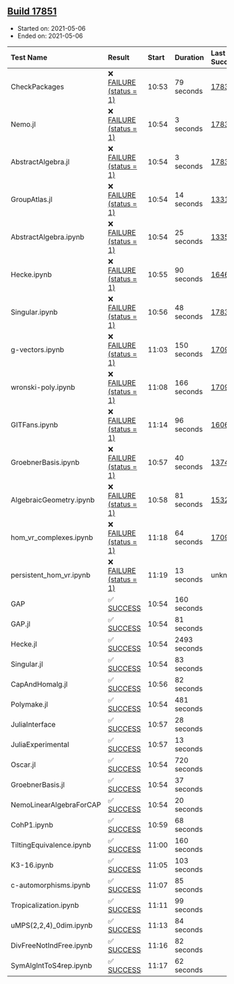## [Build 17851](https://oscarci.mathematik.uni-kl.de/job/oscar/17851/)

* Started on: 2021-05-06
* Ended on: 2021-05-06

| Test Name    | Result | Start | Duration | Last Success | First Failure |
|:-------------|:-------|:------|:---------|:-------------|:--------------|
| CheckPackages | ❌ [FAILURE (status = 1)](https://oscarci.mathematik.uni-kl.de/job/oscar/17851/artifact/logs/build-17851/CheckPackages.log) | 10:53 | 79 seconds | [17832](https://oscarci.mathematik.uni-kl.de/job/oscar/17832/) | [17833](https://oscarci.mathematik.uni-kl.de/job/oscar/17833/) |
| Nemo.jl | ❌ [FAILURE (status = 1)](https://oscarci.mathematik.uni-kl.de/job/oscar/17851/artifact/logs/build-17851/Nemo.jl.log) | 10:54 | 3 seconds | [17835](https://oscarci.mathematik.uni-kl.de/job/oscar/17835/) | [17836](https://oscarci.mathematik.uni-kl.de/job/oscar/17836/) |
| AbstractAlgebra.jl | ❌ [FAILURE (status = 1)](https://oscarci.mathematik.uni-kl.de/job/oscar/17851/artifact/logs/build-17851/AbstractAlgebra.jl.log) | 10:54 | 3 seconds | [17831](https://oscarci.mathematik.uni-kl.de/job/oscar/17831/) | [17832](https://oscarci.mathematik.uni-kl.de/job/oscar/17832/) |
| GroupAtlas.jl | ❌ [FAILURE (status = 1)](https://oscarci.mathematik.uni-kl.de/job/oscar/17851/artifact/logs/build-17851/GroupAtlas.jl.log) | 10:54 | 14 seconds | [13311](https://oscarci.mathematik.uni-kl.de/job/oscar/13311/) | [13312](https://oscarci.mathematik.uni-kl.de/job/oscar/13312/) |
| AbstractAlgebra.ipynb | ❌ [FAILURE (status = 1)](https://oscarci.mathematik.uni-kl.de/job/oscar/17851/artifact/logs/build-17851/AbstractAlgebra.ipynb.log) | 10:54 | 25 seconds | [13355](https://oscarci.mathematik.uni-kl.de/job/oscar/13355/) | [13356](https://oscarci.mathematik.uni-kl.de/job/oscar/13356/) |
| Hecke.ipynb | ❌ [FAILURE (status = 1)](https://oscarci.mathematik.uni-kl.de/job/oscar/17851/artifact/logs/build-17851/Hecke.ipynb.log) | 10:55 | 90 seconds | [16463](https://oscarci.mathematik.uni-kl.de/job/oscar/16463/) | [16464](https://oscarci.mathematik.uni-kl.de/job/oscar/16464/) |
| Singular.ipynb | ❌ [FAILURE (status = 1)](https://oscarci.mathematik.uni-kl.de/job/oscar/17851/artifact/logs/build-17851/Singular.ipynb.log) | 10:56 | 48 seconds | [17835](https://oscarci.mathematik.uni-kl.de/job/oscar/17835/) | [17836](https://oscarci.mathematik.uni-kl.de/job/oscar/17836/) |
| g-vectors.ipynb | ❌ [FAILURE (status = 1)](https://oscarci.mathematik.uni-kl.de/job/oscar/17851/artifact/logs/build-17851/g-vectors.ipynb.log) | 11:03 | 150 seconds | [17099](https://oscarci.mathematik.uni-kl.de/job/oscar/17099/) | [17100](https://oscarci.mathematik.uni-kl.de/job/oscar/17100/) |
| wronski-poly.ipynb | ❌ [FAILURE (status = 1)](https://oscarci.mathematik.uni-kl.de/job/oscar/17851/artifact/logs/build-17851/wronski-poly.ipynb.log) | 11:08 | 166 seconds | [17098](https://oscarci.mathematik.uni-kl.de/job/oscar/17098/) | [17099](https://oscarci.mathematik.uni-kl.de/job/oscar/17099/) |
| GITFans.ipynb | ❌ [FAILURE (status = 1)](https://oscarci.mathematik.uni-kl.de/job/oscar/17851/artifact/logs/build-17851/GITFans.ipynb.log) | 11:14 | 96 seconds | [16068](https://oscarci.mathematik.uni-kl.de/job/oscar/16068/) | [16069](https://oscarci.mathematik.uni-kl.de/job/oscar/16069/) |
| GroebnerBasis.ipynb | ❌ [FAILURE (status = 1)](https://oscarci.mathematik.uni-kl.de/job/oscar/17851/artifact/logs/build-17851/GroebnerBasis.ipynb.log) | 10:57 | 40 seconds | [13748](https://oscarci.mathematik.uni-kl.de/job/oscar/13748/) | [13749](https://oscarci.mathematik.uni-kl.de/job/oscar/13749/) |
| AlgebraicGeometry.ipynb | ❌ [FAILURE (status = 1)](https://oscarci.mathematik.uni-kl.de/job/oscar/17851/artifact/logs/build-17851/AlgebraicGeometry.ipynb.log) | 10:58 | 81 seconds | [15322](https://oscarci.mathematik.uni-kl.de/job/oscar/15322/) | [15323](https://oscarci.mathematik.uni-kl.de/job/oscar/15323/) |
| hom_vr_complexes.ipynb | ❌ [FAILURE (status = 1)](https://oscarci.mathematik.uni-kl.de/job/oscar/17851/artifact/logs/build-17851/hom_vr_complexes.ipynb.log) | 11:18 | 64 seconds | [17099](https://oscarci.mathematik.uni-kl.de/job/oscar/17099/) | [17100](https://oscarci.mathematik.uni-kl.de/job/oscar/17100/) |
| persistent_hom_vr.ipynb | ❌ [FAILURE (status = 1)](https://oscarci.mathematik.uni-kl.de/job/oscar/17851/artifact/logs/build-17851/persistent_hom_vr.ipynb.log) | 11:19 | 13 seconds | unknown | unknown |
| GAP | ✅ [SUCCESS](https://oscarci.mathematik.uni-kl.de/job/oscar/17851/artifact/logs/build-17851/GAP.log) | 10:54 | 160 seconds |  |  |
| GAP.jl | ✅ [SUCCESS](https://oscarci.mathematik.uni-kl.de/job/oscar/17851/artifact/logs/build-17851/GAP.jl.log) | 10:54 | 81 seconds |  |  |
| Hecke.jl | ✅ [SUCCESS](https://oscarci.mathematik.uni-kl.de/job/oscar/17851/artifact/logs/build-17851/Hecke.jl.log) | 10:54 | 2493 seconds |  |  |
| Singular.jl | ✅ [SUCCESS](https://oscarci.mathematik.uni-kl.de/job/oscar/17851/artifact/logs/build-17851/Singular.jl.log) | 10:54 | 83 seconds |  |  |
| CapAndHomalg.jl | ✅ [SUCCESS](https://oscarci.mathematik.uni-kl.de/job/oscar/17851/artifact/logs/build-17851/CapAndHomalg.jl.log) | 10:56 | 82 seconds |  |  |
| Polymake.jl | ✅ [SUCCESS](https://oscarci.mathematik.uni-kl.de/job/oscar/17851/artifact/logs/build-17851/Polymake.jl.log) | 10:54 | 481 seconds |  |  |
| JuliaInterface | ✅ [SUCCESS](https://oscarci.mathematik.uni-kl.de/job/oscar/17851/artifact/logs/build-17851/JuliaInterface.log) | 10:57 | 28 seconds |  |  |
| JuliaExperimental | ✅ [SUCCESS](https://oscarci.mathematik.uni-kl.de/job/oscar/17851/artifact/logs/build-17851/JuliaExperimental.log) | 10:57 | 13 seconds |  |  |
| Oscar.jl | ✅ [SUCCESS](https://oscarci.mathematik.uni-kl.de/job/oscar/17851/artifact/logs/build-17851/Oscar.jl.log) | 10:54 | 720 seconds |  |  |
| GroebnerBasis.jl | ✅ [SUCCESS](https://oscarci.mathematik.uni-kl.de/job/oscar/17851/artifact/logs/build-17851/GroebnerBasis.jl.log) | 10:54 | 37 seconds |  |  |
| NemoLinearAlgebraForCAP | ✅ [SUCCESS](https://oscarci.mathematik.uni-kl.de/job/oscar/17851/artifact/logs/build-17851/NemoLinearAlgebraForCAP.log) | 10:54 | 20 seconds |  |  |
| CohP1.ipynb | ✅ [SUCCESS](https://oscarci.mathematik.uni-kl.de/job/oscar/17851/artifact/logs/build-17851/CohP1.ipynb.log) | 10:59 | 68 seconds |  |  |
| TiltingEquivalence.ipynb | ✅ [SUCCESS](https://oscarci.mathematik.uni-kl.de/job/oscar/17851/artifact/logs/build-17851/TiltingEquivalence.ipynb.log) | 11:00 | 160 seconds |  |  |
| K3-16.ipynb | ✅ [SUCCESS](https://oscarci.mathematik.uni-kl.de/job/oscar/17851/artifact/logs/build-17851/K3-16.ipynb.log) | 11:05 | 103 seconds |  |  |
| c-automorphisms.ipynb | ✅ [SUCCESS](https://oscarci.mathematik.uni-kl.de/job/oscar/17851/artifact/logs/build-17851/c-automorphisms.ipynb.log) | 11:07 | 85 seconds |  |  |
| Tropicalization.ipynb | ✅ [SUCCESS](https://oscarci.mathematik.uni-kl.de/job/oscar/17851/artifact/logs/build-17851/Tropicalization.ipynb.log) | 11:11 | 99 seconds |  |  |
| uMPS(2,2,4)_0dim.ipynb | ✅ [SUCCESS](https://oscarci.mathematik.uni-kl.de/job/oscar/17851/artifact/logs/build-17851/uMPS-2-2-4-_0dim.ipynb.log) | 11:13 | 84 seconds |  |  |
| DivFreeNotIndFree.ipynb | ✅ [SUCCESS](https://oscarci.mathematik.uni-kl.de/job/oscar/17851/artifact/logs/build-17851/DivFreeNotIndFree.ipynb.log) | 11:16 | 82 seconds |  |  |
| SymAlgIntToS4rep.ipynb | ✅ [SUCCESS](https://oscarci.mathematik.uni-kl.de/job/oscar/17851/artifact/logs/build-17851/SymAlgIntToS4rep.ipynb.log) | 11:17 | 62 seconds |  |  |
